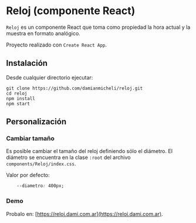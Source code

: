 # Reloj (componente React)

`Reloj` es un componente React que toma como propiedad la hora actual y la muestra en formato analógico.

Proyecto realizado con `Create React App`.

## Instalación

Desde cualquier directorio ejecutar:

```console
git clone https://github.com/damianmicheli/reloj.git
cd reloj
npm install
npm start
```

## Personalización

### Cambiar tamaño
Es posible cambiar el tamaño del reloj definiendo sólo el diámetro.
El diámetro se encuentra en la clase `:root` del archivo `components/Reloj/index.css`.

Valor por defecto:

```css
    --diametro: 400px;
```    

### Demo
Probalo en: [https://reloj.dami.com.ar](https://reloj.dami.com.ar).